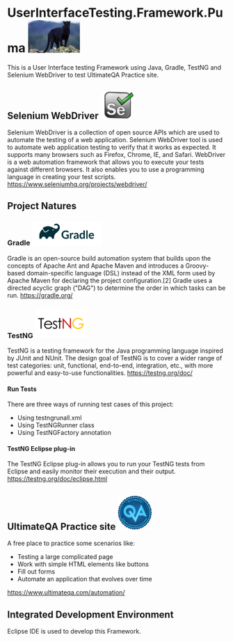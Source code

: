 # UserInterfaceTesting.Framework.Puma <img src ="UserInterfaceTesting.Framework.Puma/images/puma.jpg" width=119>
This is a User Interface testing Framework using Java, Gradle, TestNG and Selenium WebDriver to test UltimateQA Practice site.

## Selenium WebDriver <img src ="UserInterfaceTesting.Framework.Puma/images/selenium.png" width=79>
Selenium WebDriver is a collection of open source APIs which are used to automate the testing of a web application. Selenium WebDriver tool is used to automate web application testing to verify that it works as expected. It supports many browsers such as Firefox, Chrome, IE, and Safari. WebDriver is a web automation framework that allows you to execute your tests against different browsers. It also enables you to use a programming language in creating your test scripts. https://www.seleniumhq.org/projects/webdriver/

## Project Natures

### Gradle <img src ="UserInterfaceTesting.Framework.Puma/images/gradle.png" width=159>
Gradle is an open-source build automation system that builds upon the concepts of Apache Ant and Apache Maven and introduces a Groovy-based domain-specific language (DSL) instead of the XML form used by Apache Maven for declaring the project configuration.[2] Gradle uses a directed acyclic graph ("DAG") to determine the order in which tasks can be run.
https://gradle.org/

### TestNG <img src ="UserInterfaceTesting.Framework.Puma/images/testng.png" width=119>
TestNG is a testing framework for the Java programming language inspired by JUnit and NUnit. The design goal of TestNG is to cover a wider range of test categories: unit, functional, end-to-end, integration, etc., with more powerful and easy-to-use functionalities.
https://testng.org/doc/

#### Run Tests
There are three ways of running test cases of this project:
* Using testngrunall.xml
* Using TestNGRunner class
* Using TestNGFactory annotation

#### TestNG Eclipse plug-in
The TestNG Eclipse plug-in allows you to run your TestNG tests from Eclipse and easily monitor their execution and their output.
https://testng.org/doc/eclipse.html

## UltimateQA Practice site <img src ="UserInterfaceTesting.Framework.Puma/images/ultimateqa.png" width=79>
A free place to practice some scenarios like:
* Testing a large complicated page
* Work with simple HTML elements like buttons
* Fill out forms
* Automate an application that evolves over time

https://www.ultimateqa.com/automation/

## Integrated Development Environment
Eclipse IDE is used to develop this Framework.
